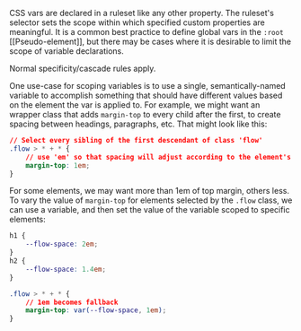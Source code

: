 CSS vars are declared in a ruleset like any other property.  The ruleset's selector sets the scope within which specified custom properties are meaningful. It is a common best practice to define global vars in the `:root`  [[Pseudo-element]], but there may be cases where it is desirable to limit the scope of variable declarations.

Normal specificity/cascade rules apply.

One use-case for scoping variables is to use a single, semantically-named variable to accomplish something that should have different values based on the element the var is applied to. For example, we might want an wrapper class that adds `margin-top` to every child after the first, to create spacing between headings, paragraphs, etc. That might look like this:
```css
// Select every sibling of the first descendant of class 'flow'
.flow > * + * {
	// use 'em' so that spacing will adjust according to the element's font-size
	margin-top: 1em;	
}
```

For some elements, we may want more than 1em of top margin, others less. To vary the value of `margin-top` for elements selected by the `.flow` class, we can use a variable, and then set the value of the variable scoped to specific elements:
```css
h1 {
	--flow-space: 2em;
}
h2 {
	--flow-space: 1.4em;
}

.flow > * + * {
	// 1em becomes fallback
	margin-top: var(--flow-space, 1em);
}
```